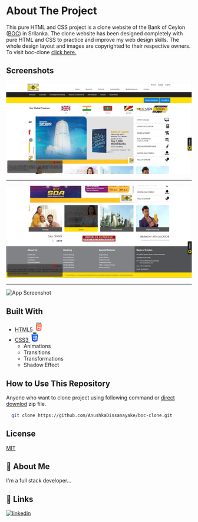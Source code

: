 
# About The Project

This pure HTML and CSS project is a clone website of the Bank of Ceylon ([BOC](https://www.boc.lk/)) in Srilanka. The clone website has been designed completely with pure HTML and CSS to practice and improve my web design skills. The whole design layout and images are copyrighted to their respective owners.
To visit boc-clone [click here.](https://anushkadissanayake.github.io/boc-clone/)


## Screenshots

![App Screenshot](screenshot/ss1.PNG)

<hr>

![App Screenshot](screenshot/ss2.PNG)

<hr>

![App Screenshot](screenshot/Animation0.gif)


## Built With

- [HTML5 <img src="img/HTML5.png" width=25px>](https://developer.mozilla.org/en-US/docs/Glossary/HTML5)
- [CSS3 <img src="img/CSS3.png" width=25px>](https://developer.mozilla.org/en-US/docs/Web/CSS)
    - Animations
    - Transitions
    - Transformations
    - Shadow Effect



## How to Use This Repository

Anyone who want to clone project using following command or [direct downlod](https://github.com/AnushkaDissanayake/boc-clone/archive/refs/heads/main.zip) zip file.

```bash
  git clone https://github.com/AnushkaDissanayake/boc-clone.git
```
    
## License

[MIT]()


## 🚀 About Me
I'm a full stack developer...


## 🔗 Links
[![linkedin](https://img.shields.io/badge/linkedin-0A66C2?style=for-the-badge&logo=linkedin&logoColor=white)](https://www.linkedin.com/in/anushka-madusanka-disanayaka-294660170/)
